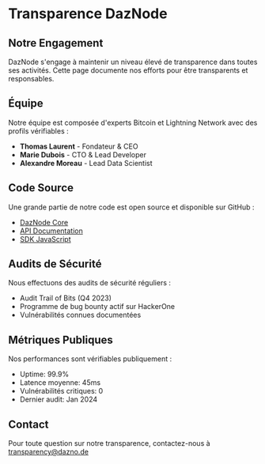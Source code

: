 # Transparence DazNode

## Notre Engagement

DazNode s'engage à maintenir un niveau élevé de transparence dans toutes ses activités. Cette page documente nos efforts pour être transparents et responsables.

## Équipe

Notre équipe est composée d'experts Bitcoin et Lightning Network avec des profils vérifiables :
- **Thomas Laurent** - Fondateur & CEO
- **Marie Dubois** - CTO & Lead Developer  
- **Alexandre Moreau** - Lead Data Scientist

## Code Source

Une grande partie de notre code est open source et disponible sur GitHub :
- [DazNode Core](https://github.com/daznode/core)
- [API Documentation](https://github.com/daznode/api)
- [SDK JavaScript](https://github.com/daznode/sdk)

## Audits de Sécurité

Nous effectuons des audits de sécurité réguliers :
- Audit Trail of Bits (Q4 2023)
- Programme de bug bounty actif sur HackerOne
- Vulnérabilités connues documentées

## Métriques Publiques

Nos performances sont vérifiables publiquement :
- Uptime: 99.9%
- Latence moyenne: 45ms
- Vulnérabilités critiques: 0
- Dernier audit: Jan 2024

## Contact

Pour toute question sur notre transparence, contactez-nous à transparency@dazno.de 